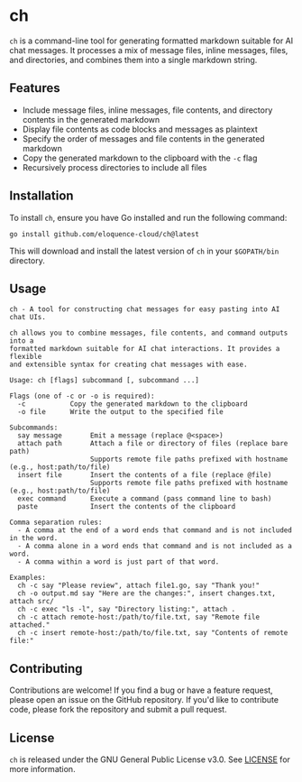 # ch

`ch` is a command-line tool for generating formatted markdown suitable for AI chat messages. It processes a mix of message files, inline messages, files, and directories, and combines them into a single markdown string.

## Features

- Include message files, inline messages, file contents, and directory contents in the generated markdown
- Display file contents as code blocks and messages as plaintext
- Specify the order of messages and file contents in the generated markdown
- Copy the generated markdown to the clipboard with the `-c` flag
- Recursively process directories to include all files

## Installation

To install `ch`, ensure you have Go installed and run the following command:

```
go install github.com/eloquence-cloud/ch@latest
```

This will download and install the latest version of `ch` in your `$GOPATH/bin` directory.

## Usage

```
ch - A tool for constructing chat messages for easy pasting into AI chat UIs.

ch allows you to combine messages, file contents, and command outputs into a
formatted markdown suitable for AI chat interactions. It provides a flexible
and extensible syntax for creating chat messages with ease.

Usage: ch [flags] subcommand [, subcommand ...]

Flags (one of -c or -o is required):
  -c           Copy the generated markdown to the clipboard
  -o file      Write the output to the specified file

Subcommands:
  say message       Emit a message (replace @<space>)
  attach path       Attach a file or directory of files (replace bare path)
                    Supports remote file paths prefixed with hostname (e.g., host:path/to/file)
  insert file       Insert the contents of a file (replace @file)
                    Supports remote file paths prefixed with hostname (e.g., host:path/to/file)
  exec command      Execute a command (pass command line to bash)
  paste             Insert the contents of the clipboard

Comma separation rules:
  - A comma at the end of a word ends that command and is not included in the word.
  - A comma alone in a word ends that command and is not included as a word.
  - A comma within a word is just part of that word.

Examples:
  ch -c say "Please review", attach file1.go, say "Thank you!"
  ch -o output.md say "Here are the changes:", insert changes.txt, attach src/
  ch -c exec "ls -l", say "Directory listing:", attach .
  ch -c attach remote-host:/path/to/file.txt, say "Remote file attached."
  ch -c insert remote-host:/path/to/file.txt, say "Contents of remote file:"
```

## Contributing

Contributions are welcome! If you find a bug or have a feature request, please open an issue on the GitHub repository. If you'd like to contribute code, please fork the repository and submit a pull request.

## License

`ch` is released under the GNU General Public License v3.0. See [LICENSE](LICENSE) for more information.
